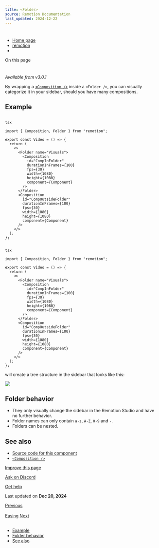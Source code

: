 ```yaml
---
title: <Folder>
source: Remotion Documentation
last_updated: 2024-12-22
---
```


# <Folder>

- [Home page](/)
- [remotion](/docs/remotion)
- <Folder>

On this page

# <Folder>

_Available from v3.0.1_

By wrapping a [`<Composition />`](/docs/composition) inside a `<Folder />`, you can visually categorize it in your sidebar, should you have many compositions.

## Example [​](\#example "Direct link to Example")

```

tsx

import { Composition, Folder } from "remotion";

export const Video = () => {
  return (
    <>
      <Folder name="Visuals">
        <Composition
          id="CompInFolder"
          durationInFrames={100}
          fps={30}
          width={1080}
          height={1080}
          component={Component}
        />
      </Folder>
      <Composition
        id="CompOutsideFolder"
        durationInFrames={100}
        fps={30}
        width={1080}
        height={1080}
        component={Component}
      />
    </>
  );
};
```

```

tsx

import { Composition, Folder } from "remotion";

export const Video = () => {
  return (
    <>
      <Folder name="Visuals">
        <Composition
          id="CompInFolder"
          durationInFrames={100}
          fps={30}
          width={1080}
          height={1080}
          component={Component}
        />
      </Folder>
      <Composition
        id="CompOutsideFolder"
        durationInFrames={100}
        fps={30}
        width={1080}
        height={1080}
        component={Component}
      />
    </>
  );
};
```

will create a tree structure in the sidebar that looks like this:

![](/img/folders.png)

## Folder behavior [​](\#folder-behavior "Direct link to Folder behavior")

- They only visually change the sidebar in the Remotion Studio and have no further behavior.
- Folder names can only contain `a-z`, `A-Z`, `0-9` and `-`.
- Folders can be nested.

## See also [​](\#see-also "Direct link to See also")

- [Source code for this component](https://github.com/remotion-dev/remotion/blob/main/packages/core/src/Folder.tsx)
- [`<Composition />`](/docs/composition)

[Improve this page](https://github.com/remotion-dev/remotion/edit/main/packages/docs/docs/folder.mdx)

[Ask on Discord](https://remotion.dev/discord)

[Get help](/docs/get-help)

Last updated on **Dec 20, 2024**

[Previous\
\
Easing](/docs/easing) [Next\
\
<Freeze>](/docs/freeze)

- [Example](#example)
- [Folder behavior](#folder-behavior)
- [See also](#see-also)
